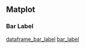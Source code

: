 ## Matplot

### Bar Label

[dataframe_bar_label](https://stackoverflow.com/questions/25447700/annotate-bars-with-values-on-pandas-bar-plots)
[bar_label](https://matplotlib.org/stable/gallery/lines_bars_and_markers/bar_label_demo.html)
